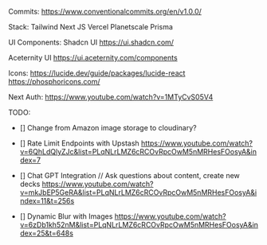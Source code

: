Commits:
https://www.conventionalcommits.org/en/v1.0.0/

Stack:
Tailwind
Next JS
Vercel
Planetscale
Prisma


UI Components:
Shadcn UI
https://ui.shadcn.com/

Aceternity UI
https://ui.aceternity.com/components



Icons:
https://lucide.dev/guide/packages/lucide-react
https://phosphoricons.com/



Next Auth:
https://www.youtube.com/watch?v=1MTyCvS05V4




TODO:

- [] Change from Amazon image storage to cloudinary?

- [] Rate Limit Endpoints with Upstash
https://www.youtube.com/watch?v=6QhLdQlyZJc&list=PLqNLrLMZ6cRCOvRpcOwM5nMRHesFOosyA&index=7

- [] Chat GPT Integration // Ask questions about content, create new decks
https://www.youtube.com/watch?v=mkJbEP5GeRA&list=PLqNLrLMZ6cRCOvRpcOwM5nMRHesFOosyA&index=11&t=256s

- [] Dynamic Blur with Images
https://www.youtube.com/watch?v=6zDb1kh52nM&list=PLqNLrLMZ6cRCOvRpcOwM5nMRHesFOosyA&index=25&t=648s